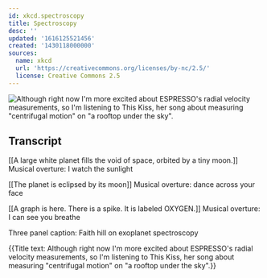 ```yaml
---
id: xkcd.spectroscopy
title: Spectroscopy
desc: ''
updated: '1616125521456'
created: '1430118000000'
sources:
  name: xkcd
  url: 'https://creativecommons.org/licenses/by-nc/2.5/'
  license: Creative Commons 2.5
---
```

![Although right now I'm more excited about ESPRESSO's radial velocity measurements, so I'm listening to This Kiss, her song about measuring "centrifugal motion" on "a rooftop under the sky".](https://imgs.xkcd.com/comics/spectroscopy.png)

## Transcript
[[A large white planet fills the void of space, orbited by a tiny moon.]]
Musical overture: I watch the sunlight

[[The planet is eclipsed by its moon]]
Musical overture: dance across your face

[[A graph is here. There is a spike. It is labeled OXYGEN.]]
Musical overture: I can see you breathe

Three panel caption: Faith hill on exoplanet spectroscopy

{{Title text: Although right now I'm more excited about ESPRESSO's radial velocity measurements, so I'm listening to This Kiss, her song about measuring "centrifugal motion" on "a rooftop under the sky".}}
